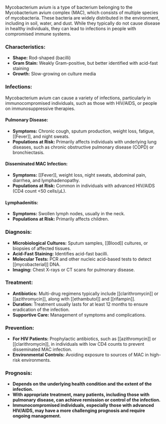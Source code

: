 Mycobacterium avium is a type of bacterium belonging to the Mycobacterium avium complex (MAC), which consists of multiple species of mycobacteria. These bacteria are widely distributed in the environment, including in soil, water, and dust. While they typically do not cause disease in healthy individuals, they can lead to infections in people with compromised immune systems.

### Characteristics:
- **Shape:** Rod-shaped (bacilli)
- **Gram Stain:** Weakly Gram-positive, but better identified with acid-fast staining
- **Growth:** Slow-growing on culture media

### Infections:
Mycobacterium avium can cause a variety of infections, particularly in immunocompromised individuals, such as those with HIV/AIDS, or people on immunosuppressive therapies.

#### Pulmonary Disease:
- **Symptoms:** Chronic cough, sputum production, weight loss, fatigue, [[Fever]], and night sweats.
- **Populations at Risk:** Primarily affects individuals with underlying lung diseases, such as chronic obstructive pulmonary disease (COPD) or bronchiectasis.

#### Disseminated MAC Infection:
- **Symptoms:** [[Fever]], weight loss, night sweats, abdominal pain, diarrhea, and lymphadenopathy.
- **Populations at Risk:** Common in individuals with advanced HIV/AIDS (CD4 count <50 cells/µL).

#### Lymphadenitis:
- **Symptoms:** Swollen lymph nodes, usually in the neck.
- **Populations at Risk:** Primarily affects children.

### Diagnosis:
- **Microbiological Cultures:** Sputum samples, [[Blood]] cultures, or biopsies of affected tissues.
- **Acid-Fast Staining:** Identifies acid-fast bacilli.
- **Molecular Tests:** PCR and other nucleic acid-based tests to detect [[mycobacterial]] DNA.
- **Imaging:** Chest X-rays or CT scans for pulmonary disease.

### Treatment:
- **Antibiotics:** Multi-drug regimens typically include [[clarithromycin]] or [[azithromycin]], along with [[ethambutol]] and [[rifampin]].
- **Duration:** Treatment usually lasts for at least 12 months to ensure eradication of the infection.
- **Supportive Care:** Management of symptoms and complications.

### Prevention:
- **For HIV Patients:** Prophylactic antibiotics, such as [[azithromycin]] or [[clarithromycin]], in individuals with low CD4 counts to prevent disseminated MAC infection.
- **Environmental Controls:** Avoiding exposure to sources of MAC in high-risk environments.

### Prognosis:
- **Depends on the underlying health condition and the extent of the infection.** 
- **With appropriate treatment, many patients, including those with pulmonary disease, can achieve remission or control of the infection.**
- **Immunocompromised individuals, especially those with advanced HIV/AIDS, may have a more challenging prognosis and require ongoing management.**